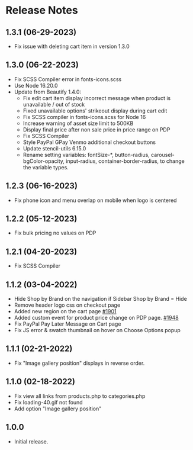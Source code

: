 # Release Notes

## 1.3.1 (06-29-2023)
- Fix issue with deleting cart item in version 1.3.0

## 1.3.0 (06-22-2023)
- Fix SCSS Compiler error in fonts-icons.scss
- Use Node 16.20.0
- Update from Beautify 1.4.0:
  - Fix edit cart item display incorrect message when product is unavailable / out of stock
  - Fixed unavailable options' strikeout display during cart edit
  - Fix SCSS compiler in fonts-icons.scss for Node 16
  - Increase warning of asset size limit to 500KB
  - Display final price after non sale price in price range on PDP
  - Fix SCSS Compiler
  - Style PayPal GPay Venmo additional checkout buttons
  - Update stencil-utils 6.15.0
  - Rename setting variables: fontSize-*, button-radius, carousel-bgColor-opacity, input-radius, container-border-radius, to change the variable types.

## 1.2.3 (06-16-2023)
- Fix phone icon and menu overlap on mobile when logo is centered

## 1.2.2 (05-12-2023)
- Fix bulk pricing no values on PDP

## 1.2.1 (04-20-2023)
- Fix SCSS Compiler

## 1.1.2 (03-04-2022)
- Hide Shop by Brand on the navigation if Sidebar Shop by Brand = Hide
- Remove header logo css on checkout page
- Added new region on the cart page [#1901](https://github.com/bigcommerce/cornerstone/pull/1901)
- Added custom event for product price change on PDP page. [#1948](https://github.com/bigcommerce/cornerstone/pull/1948)
- Fix PayPal Pay Later Message on Cart page
- Fix JS error & swatch thumbnail on hover on Choose Options popup

## 1.1.1 (02-21-2022)
- Fix "Image gallery position" displays in reverse order.

## 1.1.0 (02-18-2022)
- Fix view all links from products.php to categories.php
- Fix loading-40.gif not found
- Add option "Image gallery position"

## 1.0.0
- Initial release.

